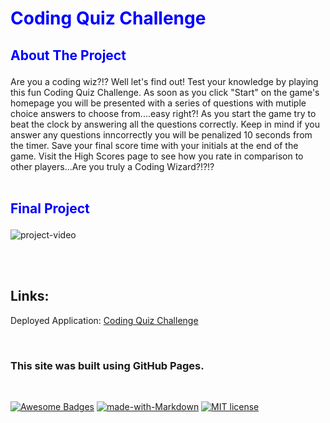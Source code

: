 __<h1 style="color:blue"> Coding Quiz Challenge</h1>__ 


## __<p style="color:blue">About The Project</p>__
Are you a coding wiz?!? Well let's find out! Test your knowledge by playing this fun Coding Quiz Challenge. As soon as you click "Start" on the game's homepage you will be presented with a series of questions with mutiple choice answers to choose from....easy right?! As you start the game try to beat the clock by answering all the questions correctly. Keep in mind if you answer any questions inncorrectly you will be penalized 10 seconds from the timer. Save your final score time with your initials at the end of the game. Visit the High Scores page to see how you rate in comparison to other players...Are you truly a Coding Wizard?!?!?
<br>
</br>

## __<p style="color:blue"> Final Project</p>__
![project-video](https://user-images.githubusercontent.com/84256748/126740915-edf93cb4-ccd6-4f70-80df-aac0ea9ef722.gif)

<br>
</br>

 
## Links:
Deployed Application: [Coding Quiz Challenge](https://sheylapopovich.github.io/coding-quiz-challenge/)

<br>

### This site was built using GitHub Pages.

<br>

[![Awesome Badges](https://img.shields.io/badge/badges-awesome-green.svg)](https://github.com/Naereen/badges) [![made-with-Markdown](https://img.shields.io/badge/Made%20with-Markdown-1f425f.svg)](http://commonmark.org) [![MIT license](https://img.shields.io/badge/License-MIT-blue.svg)](https://lbesson.mit-license.org/)
